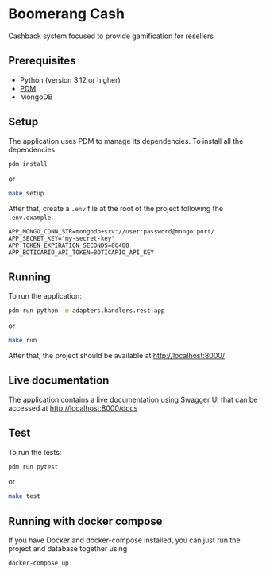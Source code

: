 # Boomerang Cash

Cashback system focused to provide gamification for resellers

## Prerequisites

- Python (version 3.12 or higher)
- [PDM](https://pdm-project.org/en/latest/)
- MongoDB

## Setup

The application uses PDM to manage its dependencies. To install all the dependencies:

```sh
pdm install
```
or
```sh
make setup
```

After that, create a `.env` file at the root of the project following the `.env.example`:

```
APP_MONGO_CONN_STR=mongodb+srv://user:password@mongo:port/
APP_SECRET_KEY="my-secret-key"
APP_TOKEN_EXPIRATION_SECONDS=86400
APP_BOTICARIO_API_TOKEN=BOTICARIO_API_KEY
```

## Running

To run the application:

```sh
pdm run python -m adapters.handlers.rest.app
```
or
```sh
make run
```

After that, the project should be available at [http://localhost:8000/](http://localhost:8000/)

## Live documentation

The application contains a live documentation using Swagger UI that can be accessed at [http://localhost:8000/docs](http://localhost:8000/docs)

## Test

To run the tests:

```sh
pdm run pytest
```
or
```sh
make test
```

## Running with docker compose

If you have Docker and docker-compose installed, you can just run the project and database together using

```sh
docker-compose up
```